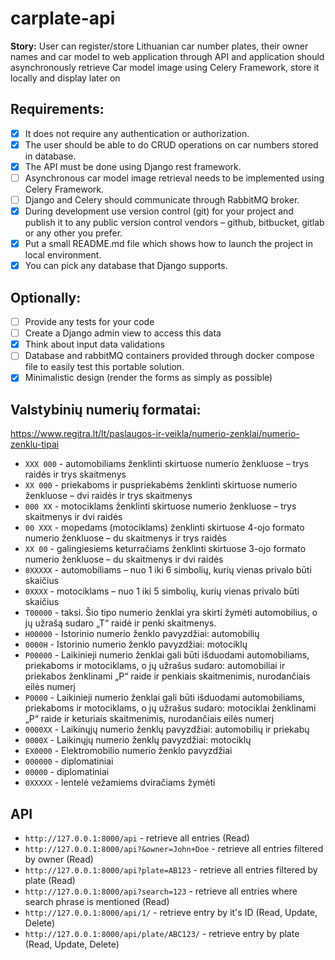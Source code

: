 # carplate-api

**Story:** User can register/store Lithuanian car number plates, their owner names and car model to web application through API and application should asynchronously retrieve Car model image using Celery Framework, store it locally and display later on

## Requirements:

* [X] It does not require any authentication or authorization.
* [X] The user should be able to do CRUD operations on car numbers stored in database.
* [X] The API must be done using Django rest framework.
* [ ] Asynchronous car model image retrieval needs to be implemented using Celery Framework.
* [ ] Django and Celery should communicate through RabbitMQ broker.
* [X] During development use version control (git) for your project and publish it to any public version control vendors – github, bitbucket, gitlab or any other you prefer.
* [X] Put a small README.md file which shows how to launch the project in local environment.
* [X] You can pick any database that Django supports.
 
## Optionally:

* [ ] Provide any tests for your code
* [ ] Create a Django admin view to access this data
* [X] Think about input data validations
* [ ] Database and rabbitMQ containers provided through docker compose file to easily test this portable solution.
* [X] Minimalistic design (render the forms as simply as possible)

## Valstybinių numerių formatai:

https://www.regitra.lt/lt/paslaugos-ir-veikla/numerio-zenklai/numerio-zenklu-tipai

* `XXX 000` - automobiliams ženklinti skirtuose numerio ženkluose – trys raidės ir trys skaitmenys
* `XX 000` - priekaboms ir puspriekabėms ženklinti skirtuose numerio ženkluose – dvi raidės ir trys skaitmenys
* `000 XX` - motociklams ženklinti skirtuose numerio ženkluose – trys skaitmenys ir dvi raidės
* `00 XXX` - mopedams (motociklams) ženklinti skirtuose 4-ojo formato numerio ženkluose – du skaitmenys ir trys raidės
* `XX 00` - galingiesiems keturračiams ženklinti skirtuose 3-ojo formato numerio ženkluose – du skaitmenys ir dvi raidės
* `0XXXXX` - automobiliams  – nuo 1 iki 6 simbolių, kurių vienas privalo būti skaičius
* `0XXXX` - motociklams – nuo 1 iki 5 simbolių, kurių vienas privalo būti skaičius
* `T00000` - taksi. Šio tipo numerio ženklai yra skirti žymėti automobilius, o jų užrašą sudaro „T“ raidė  ir penki skaitmenys.
* `H00000` - Istorinio numerio ženklo pavyzdžiai: automobilių
* `0000H` - Istorinio numerio ženklo pavyzdžiai: motociklų
* `P00000` - Laikinieji numerio ženklai gali būti išduodami automobiliams, priekaboms ir motociklams, o jų užrašus sudaro: automobiliai ir priekabos ženklinami „P“ raide ir penkiais skaitmenimis, nurodančiais eilės numerį
* `P0000` - Laikinieji numerio ženklai gali būti išduodami automobiliams, priekaboms ir motociklams, o jų užrašus sudaro: motociklai ženklinami „P“ raide ir keturiais skaitmenimis, nurodančiais eilės numerį
* `0000XX` - Laikinųjų numerio ženklų pavyzdžiai: automobilių ir priekabų
* `0000X` - Laikinųjų numerio ženklų pavyzdžiai: motociklų
* `EX0000` - Elektromobilio numerio ženklo pavyzdžiai
* `000000` - diplomatiniai
* `00000` - diplomatiniai
* `0XXXXX` - lentelė vežamiems dviračiams žymėti

## API

* `http://127.0.0.1:8000/api` - retrieve all entries (Read)
* `http://127.0.0.1:8000/api?&owner=John+Doe` - retrieve all entries filtered by owner (Read)
* `http://127.0.0.1:8000/api?plate=AB123` - retrieve all entries filtered by plate (Read)
* `http://127.0.0.1:8000/api?search=123` -  retrieve all entries where search phrase is mentioned (Read)
* `http://127.0.0.1:8000/api/1/` - retrieve entry by it's ID (Read, Update, Delete)
* `http://127.0.0.1:8000/api/plate/ABC123/` - retrieve entry by plate (Read, Update, Delete)